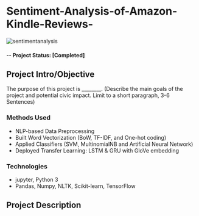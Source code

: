 # Sentiment-Analysis-of-Amazon-Kindle-Reviews-

![sentimentanalysis](https://user-images.githubusercontent.com/49653689/94883213-10b66280-0438-11eb-9eda-f0288f6f91ed.png)

#### -- Project Status: [Completed]

## Project Intro/Objective
The purpose of this project is ________. (Describe the main goals of the project and potential civic impact. Limit to a short paragraph, 3-6 Sentences)

### Methods Used
* NLP-based Data Preprocessing 
* Built Word Vectorization (BoW, TF-IDF, and One-hot coding)
* Applied Classifiers (SVM, MultinomialNB and Artificial Neural Network)
* Deployed Transfer Learning: LSTM & GRU with GloVe embedding

### Technologies
* jupyter, Python 3
* Pandas, Numpy, NLTK, Scikit-learn, TensorFlow

## Project Description
